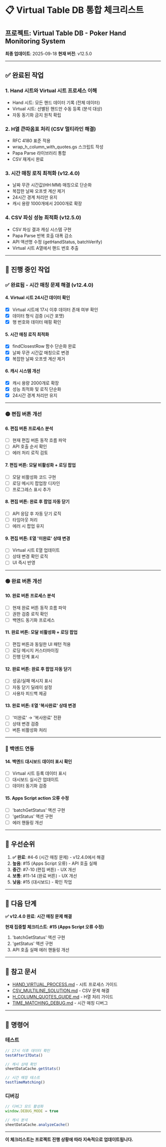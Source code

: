 # 📋 Virtual Table DB 통합 체크리스트

## 프로젝트: Virtual Table DB - Poker Hand Monitoring System
**최종 업데이트**: 2025-09-18
**현재 버전**: v12.5.0

---

## ✅ 완료된 작업

### 1. Hand 시트와 Virtual 시트 프로세스 이해
- Hand 시트: 모든 핸드 데이터 기록 (전체 데이터)
- Virtual 시트: 선별된 핸드만 수동 등록 (분석 대상)
- 자동 동기화 금지 원칙 확립

### 2. H열 큰따옴표 처리 (CSV 멀티라인 해결)
- RFC 4180 표준 적용
- wrap_h_column_with_quotes.gs 스크립트 작성
- Papa Parse 라이브러리 통합
- CSV 재게시 완료

### 3. 시간 매칭 로직 최적화 (v12.4.0)
- 날짜 무관 시간값(HH:MM) 매칭으로 단순화
- 복잡한 날짜 오프셋 계산 제거
- 24시간 경계 처리만 유지
- 캐시 용량 1000개에서 2000개로 확장

### 4. CSV 파싱 성능 최적화 (v12.5.0)
- CSV 파싱 결과 캐싱 시스템 구현
- Papa Parse 반복 호출 대폭 감소
- API 액션명 수정 (getHandStatus, batchVerify)
- Virtual 시트 A열에서 핸드 번호 추출

---

## 🔄 진행 중인 작업

### ✅ 완료됨 - 시간 매칭 문제 해결 (v12.4.0)

#### 4. Virtual 시트 24시간 데이터 확인
- [x] Virtual 시트에 17시 이후 데이터 존재 여부 확인
- [x] 데이터 형식 검증 (시간 포맷)
- [x] 행 번호와 데이터 매핑 확인

#### 5. 시간 매칭 로직 최적화
- [x] findClosestRow 함수 단순화 완료
- [x] 날짜 무관 시간값 매칭으로 변경
- [x] 복잡한 날짜 오프셋 계산 제거

#### 6. 캐시 시스템 개선
- [x] 캐시 용량 2000개로 확장
- [x] 성능 최적화 및 로직 단순화
- [x] 24시간 경계 처리만 유지

---

### 🟡 편집 버튼 개선

#### 6. 편집 버튼 프로세스 분석
- [ ] 현재 편집 버튼 동작 흐름 파악
- [ ] API 호출 순서 확인
- [ ] 에러 처리 로직 검토

#### 7. 편집 버튼: 모달 비활성화 + 로딩 팝업
- [ ] 모달 비활성화 코드 구현
- [ ] 로딩 메시지 팝업창 디자인
- [ ] 프로그레스 표시 추가

#### 8. 편집 버튼: 완료 후 팝업 자동 닫기
- [ ] API 응답 후 자동 닫기 로직
- [ ] 타임아웃 처리
- [ ] 에러 시 팝업 유지

#### 9. 편집 버튼: E열 '미완료' 상태 변경
- [ ] Virtual 시트 E열 업데이트
- [ ] 상태 변경 확인 로직
- [ ] UI 즉시 반영

---

### 🟢 완료 버튼 개선

#### 10. 완료 버튼 프로세스 분석
- [ ] 현재 완료 버튼 동작 흐름 파악
- [ ] 권한 검증 로직 확인
- [ ] 백엔드 동기화 프로세스

#### 11. 완료 버튼: 모달 비활성화 + 로딩 팝업
- [ ] 편집 버튼과 동일한 UI 패턴 적용
- [ ] 로딩 메시지 커스터마이징
- [ ] 진행 단계 표시

#### 12. 완료 버튼: 완료 후 팝업 자동 닫기
- [ ] 성공/실패 메시지 표시
- [ ] 자동 닫기 딜레이 설정
- [ ] 사용자 피드백 제공

#### 13. 완료 버튼: E열 '복사완료' 상태 변경
- [ ] '미완료' → '복사완료' 전환
- [ ] 상태 변경 검증
- [ ] 버튼 비활성화 처리

---

### 🔵 백엔드 연동

#### 14. 백엔드 대시보드 데이터 표시 확인
- [ ] Virtual 시트 등록 데이터 표시
- [ ] 대시보드 실시간 업데이트
- [ ] 데이터 동기화 검증

#### 15. Apps Script action 오류 수정
- [ ] 'batchGetStatus' 액션 구현
- [ ] 'getStatus' 액션 구현
- [ ] 에러 핸들링 개선

---

## 📌 우선순위

1. **✅ 완료**: #4-6 (시간 매칭 문제) - v12.4.0에서 해결
2. **높음**: #15 (Apps Script 오류) - API 호출 실패
3. **중간**: #7-10 (편집 버튼) - UX 개선
4. **보통**: #11-14 (완료 버튼) - UX 개선
5. **낮음**: #15 (대시보드) - 확인 작업

---

## 🎯 다음 단계

**✅ v12.4.0 완료**: **시간 매칭 문제 해결**

**현재 집중할 체크리스트**: **#15 (Apps Script 오류 수정)**

1. 'batchGetStatus' 액션 구현
2. 'getStatus' 액션 구현
3. API 호출 실패 에러 핸들링 개선

---

## 📝 참고 문서

- [HAND_VIRTUAL_PROCESS.md](./HAND_VIRTUAL_PROCESS.md) - 시트 프로세스 가이드
- [CSV_MULTILINE_SOLUTION.md](./CSV_MULTILINE_SOLUTION.md) - CSV 문제 해결
- [H_COLUMN_QUOTES_GUIDE.md](./H_COLUMN_QUOTES_GUIDE.md) - H열 처리 가이드
- [TIME_MATCHING_DEBUG.md](./TIME_MATCHING_DEBUG.md) - 시간 매칭 디버그

---

## 🔧 명령어

### 테스트
```javascript
// 17시 이후 데이터 확인
testAfter17Data()

// 캐시 상태 확인
sheetDataCache.getStats()

// 시간 매칭 테스트
testTimeMatching()
```

### 디버깅
```javascript
// 디버그 모드 활성화
window.DEBUG_MODE = true

// 캐시 분석
sheetDataCache.analyzeCache()
```

---

**이 체크리스트는 프로젝트 진행 상황에 따라 지속적으로 업데이트됩니다.**